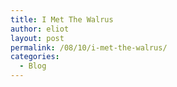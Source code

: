 ```yaml
---
title: I Met The Walrus
author: eliot
layout: post
permalink: /08/10/i-met-the-walrus/
categories:
  - Blog
---
```

